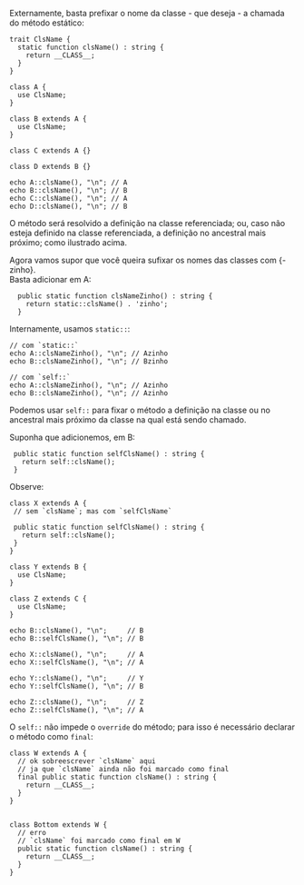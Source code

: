 Externamente, basta prefixar o nome da classe - que deseja - a chamada do método estático:
```
trait ClsName {
  static function clsName() : string {
    return __CLASS__;
  }
}

class A {
  use ClsName;
}

class B extends A {
  use ClsName;
}

class C extends A {}

class D extends B {}

echo A::clsName(), "\n"; // A
echo B::clsName(), "\n"; // B
echo C::clsName(), "\n"; // A
echo D::clsName(), "\n"; // B
```

O método será resolvido a definição na classe referenciada;
ou, caso não esteja definido na classe referenciada, a definição no ancestral mais próximo;
como ilustrado acima.

Agora vamos supor que você queira sufixar os nomes das classes com {-zinho}.  
Basta adicionar em A:
```
  public static function clsNameZinho() : string {
    return static::clsName() . 'zinho';
  }
```

Internamente, usamos `static::`:
```
// com `static::`
echo A::clsNameZinho(), "\n"; // Azinho
echo B::clsNameZinho(), "\n"; // Bzinho

// com `self::`
echo A::clsNameZinho(), "\n"; // Azinho
echo B::clsNameZinho(), "\n"; // Azinho
```

Podemos usar `self::` para fixar o método a definição na classe
ou no ancestral mais próximo da classe na qual está sendo chamado.

 Suponha que adicionemos, em B:
 ```
  public static function selfClsName() : string {
    return self::clsName();
  }
 ```

 Observe:
 ```
 class X extends A {
  // sem `clsName`; mas com `selfClsName`

  public static function selfClsName() : string {
    return self::clsName();
  }
 }

 class Y extends B {
   use ClsName;
 }

 class Z extends C {
   use ClsName;
 }

 echo B::clsName(), "\n";     // B
 echo B::selfClsName(), "\n"; // B

 echo X::clsName(), "\n";     // A
 echo X::selfClsName(), "\n"; // A

 echo Y::clsName(), "\n";     // Y
 echo Y::selfClsName(), "\n"; // B

 echo Z::clsName(), "\n";     // Z
 echo Z::selfClsName(), "\n"; // A
 ```

O `self::` não impede o `override` do método;
para isso é necessário declarar o método como `final`:
```
class W extends A {
  // ok sobreescrever `clsName` aqui
  // ja que `clsName` ainda não foi marcado como final
  final public static function clsName() : string {
    return __CLASS__;
  }
}


class Bottom extends W {
  // erro
  // `clsName` foi marcado como final em W
  public static function clsName() : string {
    return __CLASS__;
  }
}
```

